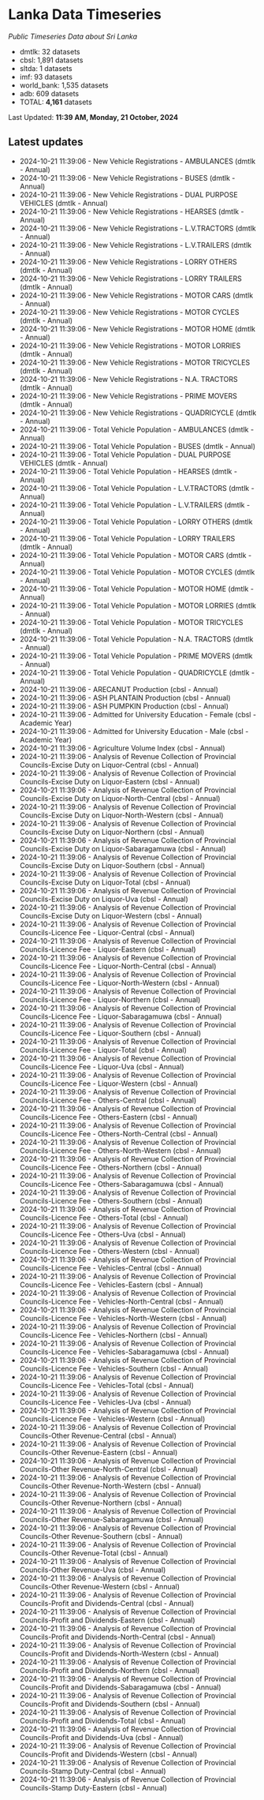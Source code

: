 # Lanka Data Timeseries
*Public Timeseries Data about Sri Lanka*

* dmtlk: 32 datasets
* cbsl: 1,891 datasets
* sltda: 1 datasets
* imf: 93 datasets
* world_bank: 1,535 datasets
* adb: 609 datasets
* TOTAL: **4,161** datasets

Last Updated: **11:39 AM, Monday, 21 October, 2024**

## Latest updates

* 2024-10-21 11:39:06 - New Vehicle Registrations - AMBULANCES (dmtlk - Annual)
* 2024-10-21 11:39:06 - New Vehicle Registrations - BUSES (dmtlk - Annual)
* 2024-10-21 11:39:06 - New Vehicle Registrations - DUAL PURPOSE VEHICLES (dmtlk - Annual)
* 2024-10-21 11:39:06 - New Vehicle Registrations - HEARSES (dmtlk - Annual)
* 2024-10-21 11:39:06 - New Vehicle Registrations - L.V.TRACTORS (dmtlk - Annual)
* 2024-10-21 11:39:06 - New Vehicle Registrations - L.V.TRAILERS (dmtlk - Annual)
* 2024-10-21 11:39:06 - New Vehicle Registrations - LORRY OTHERS (dmtlk - Annual)
* 2024-10-21 11:39:06 - New Vehicle Registrations - LORRY TRAILERS (dmtlk - Annual)
* 2024-10-21 11:39:06 - New Vehicle Registrations - MOTOR CARS (dmtlk - Annual)
* 2024-10-21 11:39:06 - New Vehicle Registrations - MOTOR CYCLES (dmtlk - Annual)
* 2024-10-21 11:39:06 - New Vehicle Registrations - MOTOR HOME (dmtlk - Annual)
* 2024-10-21 11:39:06 - New Vehicle Registrations - MOTOR LORRIES (dmtlk - Annual)
* 2024-10-21 11:39:06 - New Vehicle Registrations - MOTOR TRICYCLES (dmtlk - Annual)
* 2024-10-21 11:39:06 - New Vehicle Registrations - N.A. TRACTORS (dmtlk - Annual)
* 2024-10-21 11:39:06 - New Vehicle Registrations - PRIME MOVERS (dmtlk - Annual)
* 2024-10-21 11:39:06 - New Vehicle Registrations - QUADRICYCLE (dmtlk - Annual)
* 2024-10-21 11:39:06 - Total Vehicle Population - AMBULANCES (dmtlk - Annual)
* 2024-10-21 11:39:06 - Total Vehicle Population - BUSES (dmtlk - Annual)
* 2024-10-21 11:39:06 - Total Vehicle Population - DUAL PURPOSE VEHICLES (dmtlk - Annual)
* 2024-10-21 11:39:06 - Total Vehicle Population - HEARSES (dmtlk - Annual)
* 2024-10-21 11:39:06 - Total Vehicle Population - L.V.TRACTORS (dmtlk - Annual)
* 2024-10-21 11:39:06 - Total Vehicle Population - L.V.TRAILERS (dmtlk - Annual)
* 2024-10-21 11:39:06 - Total Vehicle Population - LORRY OTHERS (dmtlk - Annual)
* 2024-10-21 11:39:06 - Total Vehicle Population - LORRY TRAILERS (dmtlk - Annual)
* 2024-10-21 11:39:06 - Total Vehicle Population - MOTOR CARS (dmtlk - Annual)
* 2024-10-21 11:39:06 - Total Vehicle Population - MOTOR CYCLES (dmtlk - Annual)
* 2024-10-21 11:39:06 - Total Vehicle Population - MOTOR HOME (dmtlk - Annual)
* 2024-10-21 11:39:06 - Total Vehicle Population - MOTOR LORRIES (dmtlk - Annual)
* 2024-10-21 11:39:06 - Total Vehicle Population - MOTOR TRICYCLES (dmtlk - Annual)
* 2024-10-21 11:39:06 - Total Vehicle Population - N.A. TRACTORS (dmtlk - Annual)
* 2024-10-21 11:39:06 - Total Vehicle Population - PRIME MOVERS (dmtlk - Annual)
* 2024-10-21 11:39:06 - Total Vehicle Population - QUADRICYCLE (dmtlk - Annual)
* 2024-10-21 11:39:06 - ARECANUT Production (cbsl - Annual)
* 2024-10-21 11:39:06 - ASH PLANTAIN Production (cbsl - Annual)
* 2024-10-21 11:39:06 - ASH PUMPKIN Production (cbsl - Annual)
* 2024-10-21 11:39:06 - Admitted for University Education - Female (cbsl - Academic Year)
* 2024-10-21 11:39:06 - Admitted for University Education - Male (cbsl - Academic Year)
* 2024-10-21 11:39:06 - Agriculture Volume Index (cbsl - Annual)
* 2024-10-21 11:39:06 - Analysis of Revenue Collection of Provincial Councils-Excise Duty on Liquor-Central (cbsl - Annual)
* 2024-10-21 11:39:06 - Analysis of Revenue Collection of Provincial Councils-Excise Duty on Liquor-Eastern (cbsl - Annual)
* 2024-10-21 11:39:06 - Analysis of Revenue Collection of Provincial Councils-Excise Duty on Liquor-North-Central (cbsl - Annual)
* 2024-10-21 11:39:06 - Analysis of Revenue Collection of Provincial Councils-Excise Duty on Liquor-North-Western (cbsl - Annual)
* 2024-10-21 11:39:06 - Analysis of Revenue Collection of Provincial Councils-Excise Duty on Liquor-Northern (cbsl - Annual)
* 2024-10-21 11:39:06 - Analysis of Revenue Collection of Provincial Councils-Excise Duty on Liquor-Sabaragamuwa (cbsl - Annual)
* 2024-10-21 11:39:06 - Analysis of Revenue Collection of Provincial Councils-Excise Duty on Liquor-Southern (cbsl - Annual)
* 2024-10-21 11:39:06 - Analysis of Revenue Collection of Provincial Councils-Excise Duty on Liquor-Total (cbsl - Annual)
* 2024-10-21 11:39:06 - Analysis of Revenue Collection of Provincial Councils-Excise Duty on Liquor-Uva (cbsl - Annual)
* 2024-10-21 11:39:06 - Analysis of Revenue Collection of Provincial Councils-Excise Duty on Liquor-Western (cbsl - Annual)
* 2024-10-21 11:39:06 - Analysis of Revenue Collection of Provincial Councils-Licence Fee - Liquor-Central (cbsl - Annual)
* 2024-10-21 11:39:06 - Analysis of Revenue Collection of Provincial Councils-Licence Fee - Liquor-Eastern (cbsl - Annual)
* 2024-10-21 11:39:06 - Analysis of Revenue Collection of Provincial Councils-Licence Fee - Liquor-North-Central (cbsl - Annual)
* 2024-10-21 11:39:06 - Analysis of Revenue Collection of Provincial Councils-Licence Fee - Liquor-North-Western (cbsl - Annual)
* 2024-10-21 11:39:06 - Analysis of Revenue Collection of Provincial Councils-Licence Fee - Liquor-Northern (cbsl - Annual)
* 2024-10-21 11:39:06 - Analysis of Revenue Collection of Provincial Councils-Licence Fee - Liquor-Sabaragamuwa (cbsl - Annual)
* 2024-10-21 11:39:06 - Analysis of Revenue Collection of Provincial Councils-Licence Fee - Liquor-Southern (cbsl - Annual)
* 2024-10-21 11:39:06 - Analysis of Revenue Collection of Provincial Councils-Licence Fee - Liquor-Total (cbsl - Annual)
* 2024-10-21 11:39:06 - Analysis of Revenue Collection of Provincial Councils-Licence Fee - Liquor-Uva (cbsl - Annual)
* 2024-10-21 11:39:06 - Analysis of Revenue Collection of Provincial Councils-Licence Fee - Liquor-Western (cbsl - Annual)
* 2024-10-21 11:39:06 - Analysis of Revenue Collection of Provincial Councils-Licence Fee - Others-Central (cbsl - Annual)
* 2024-10-21 11:39:06 - Analysis of Revenue Collection of Provincial Councils-Licence Fee - Others-Eastern (cbsl - Annual)
* 2024-10-21 11:39:06 - Analysis of Revenue Collection of Provincial Councils-Licence Fee - Others-North-Central (cbsl - Annual)
* 2024-10-21 11:39:06 - Analysis of Revenue Collection of Provincial Councils-Licence Fee - Others-North-Western (cbsl - Annual)
* 2024-10-21 11:39:06 - Analysis of Revenue Collection of Provincial Councils-Licence Fee - Others-Northern (cbsl - Annual)
* 2024-10-21 11:39:06 - Analysis of Revenue Collection of Provincial Councils-Licence Fee - Others-Sabaragamuwa (cbsl - Annual)
* 2024-10-21 11:39:06 - Analysis of Revenue Collection of Provincial Councils-Licence Fee - Others-Southern (cbsl - Annual)
* 2024-10-21 11:39:06 - Analysis of Revenue Collection of Provincial Councils-Licence Fee - Others-Total (cbsl - Annual)
* 2024-10-21 11:39:06 - Analysis of Revenue Collection of Provincial Councils-Licence Fee - Others-Uva (cbsl - Annual)
* 2024-10-21 11:39:06 - Analysis of Revenue Collection of Provincial Councils-Licence Fee - Others-Western (cbsl - Annual)
* 2024-10-21 11:39:06 - Analysis of Revenue Collection of Provincial Councils-Licence Fee - Vehicles-Central (cbsl - Annual)
* 2024-10-21 11:39:06 - Analysis of Revenue Collection of Provincial Councils-Licence Fee - Vehicles-Eastern (cbsl - Annual)
* 2024-10-21 11:39:06 - Analysis of Revenue Collection of Provincial Councils-Licence Fee - Vehicles-North-Central (cbsl - Annual)
* 2024-10-21 11:39:06 - Analysis of Revenue Collection of Provincial Councils-Licence Fee - Vehicles-North-Western (cbsl - Annual)
* 2024-10-21 11:39:06 - Analysis of Revenue Collection of Provincial Councils-Licence Fee - Vehicles-Northern (cbsl - Annual)
* 2024-10-21 11:39:06 - Analysis of Revenue Collection of Provincial Councils-Licence Fee - Vehicles-Sabaragamuwa (cbsl - Annual)
* 2024-10-21 11:39:06 - Analysis of Revenue Collection of Provincial Councils-Licence Fee - Vehicles-Southern (cbsl - Annual)
* 2024-10-21 11:39:06 - Analysis of Revenue Collection of Provincial Councils-Licence Fee - Vehicles-Total (cbsl - Annual)
* 2024-10-21 11:39:06 - Analysis of Revenue Collection of Provincial Councils-Licence Fee - Vehicles-Uva (cbsl - Annual)
* 2024-10-21 11:39:06 - Analysis of Revenue Collection of Provincial Councils-Licence Fee - Vehicles-Western (cbsl - Annual)
* 2024-10-21 11:39:06 - Analysis of Revenue Collection of Provincial Councils-Other Revenue-Central (cbsl - Annual)
* 2024-10-21 11:39:06 - Analysis of Revenue Collection of Provincial Councils-Other Revenue-Eastern (cbsl - Annual)
* 2024-10-21 11:39:06 - Analysis of Revenue Collection of Provincial Councils-Other Revenue-North-Central (cbsl - Annual)
* 2024-10-21 11:39:06 - Analysis of Revenue Collection of Provincial Councils-Other Revenue-North-Western (cbsl - Annual)
* 2024-10-21 11:39:06 - Analysis of Revenue Collection of Provincial Councils-Other Revenue-Northern (cbsl - Annual)
* 2024-10-21 11:39:06 - Analysis of Revenue Collection of Provincial Councils-Other Revenue-Sabaragamuwa (cbsl - Annual)
* 2024-10-21 11:39:06 - Analysis of Revenue Collection of Provincial Councils-Other Revenue-Southern (cbsl - Annual)
* 2024-10-21 11:39:06 - Analysis of Revenue Collection of Provincial Councils-Other Revenue-Total (cbsl - Annual)
* 2024-10-21 11:39:06 - Analysis of Revenue Collection of Provincial Councils-Other Revenue-Uva (cbsl - Annual)
* 2024-10-21 11:39:06 - Analysis of Revenue Collection of Provincial Councils-Other Revenue-Western (cbsl - Annual)
* 2024-10-21 11:39:06 - Analysis of Revenue Collection of Provincial Councils-Profit and Dividends-Central (cbsl - Annual)
* 2024-10-21 11:39:06 - Analysis of Revenue Collection of Provincial Councils-Profit and Dividends-Eastern (cbsl - Annual)
* 2024-10-21 11:39:06 - Analysis of Revenue Collection of Provincial Councils-Profit and Dividends-North-Central (cbsl - Annual)
* 2024-10-21 11:39:06 - Analysis of Revenue Collection of Provincial Councils-Profit and Dividends-North-Western (cbsl - Annual)
* 2024-10-21 11:39:06 - Analysis of Revenue Collection of Provincial Councils-Profit and Dividends-Northern (cbsl - Annual)
* 2024-10-21 11:39:06 - Analysis of Revenue Collection of Provincial Councils-Profit and Dividends-Sabaragamuwa (cbsl - Annual)
* 2024-10-21 11:39:06 - Analysis of Revenue Collection of Provincial Councils-Profit and Dividends-Southern (cbsl - Annual)
* 2024-10-21 11:39:06 - Analysis of Revenue Collection of Provincial Councils-Profit and Dividends-Total (cbsl - Annual)
* 2024-10-21 11:39:06 - Analysis of Revenue Collection of Provincial Councils-Profit and Dividends-Uva (cbsl - Annual)
* 2024-10-21 11:39:06 - Analysis of Revenue Collection of Provincial Councils-Profit and Dividends-Western (cbsl - Annual)
* 2024-10-21 11:39:06 - Analysis of Revenue Collection of Provincial Councils-Stamp Duty-Central (cbsl - Annual)
* 2024-10-21 11:39:06 - Analysis of Revenue Collection of Provincial Councils-Stamp Duty-Eastern (cbsl - Annual)
